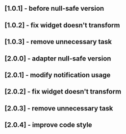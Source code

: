 ## [1.0.1] - before null-safe version 
## [1.0.2] - fix widget doesn't transform
## [1.0.3] - remove unnecessary task

## [2.0.0] - adapter null-safe version 
## [2.0.1] - modify notification usage
## [2.0.2] - fix widget doesn't transform
## [2.0.3] - remove unnecessary task
## [2.0.4] - improve code style

